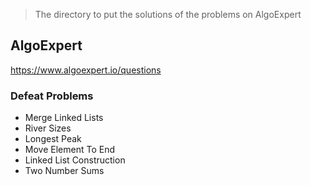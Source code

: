 > The directory to put the solutions of the problems on AlgoExpert

## AlgoExpert
https://www.algoexpert.io/questions

### Defeat Problems
* Merge Linked Lists
* River Sizes
* Longest Peak
* Move Element To End
* Linked List Construction
* Two Number Sums
